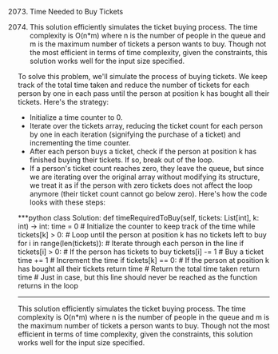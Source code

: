 2073. Time Needed to Buy Tickets

2074. This solution efficiently simulates the ticket buying process. The time complexity is O(n*m) where n is the number of people in the queue and m is the maximum number of tickets a person wants to buy. Though not the most efficient in terms of time complexity, given the constraints, this solution works well for the input size specified.

To solve this problem, we'll simulate the process of buying tickets. We keep track of the total time taken and reduce the number of tickets for each person by one in each pass until the person at position k has bought all their tickets. Here's the strategy:

- Initialize a time counter to 0.
- Iterate over the tickets array, reducing the ticket count for each person by one in each iteration (signifying the purchase of a ticket) and incrementing the time counter.
- After each person buys a ticket, check if the person at position k has finished buying their tickets. If so, break out of the loop.
- If a person's ticket count reaches zero, they leave the queue, but since we are iterating over the original array without modifying its structure, we treat it as if the person with zero tickets does not affect the loop anymore (their ticket count cannot go below zero).
Here's how the code looks with these steps:

***python
class Solution:
    def timeRequiredToBuy(self, tickets: List[int], k: int) -> int:
        time = 0  # Initialize the counter to keep track of the time
        while tickets[k] > 0:  # Loop until the person at position k has no tickets left to buy
            for i in range(len(tickets)):  # Iterate through each person in the line
                if tickets[i] > 0:  # If the person has tickets to buy
                    tickets[i] -= 1  # Buy a ticket
                    time += 1  # Increment the time
                if tickets[k] == 0:  # If the person at position k has bought all their tickets
                    return time  # Return the total time taken
        return time  # Just in case, but this line should never be reached as the function returns in the loop
***
This solution efficiently simulates the ticket buying process. The time complexity is O(n*m) where n is the number of people in the queue and m is the maximum number of tickets a person wants to buy. Though not the most efficient in terms of time complexity, given the constraints, this solution works well for the input size specified.
